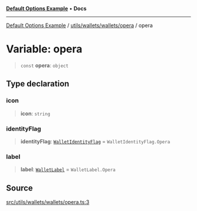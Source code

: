 [**Default Options Example**](../../../../../README.md) • **Docs**

***

[Default Options Example](../../../../../modules.md) / [utils/wallets/wallets/opera](../README.md) / opera

# Variable: opera

> `const` **opera**: `object`

## Type declaration

### icon

> **icon**: `string`

### identityFlag

> **identityFlag**: [`WalletIdentityFlag`](../../../types/enumerations/WalletIdentityFlag.md) = `WalletIdentityFlag.Opera`

### label

> **label**: [`WalletLabel`](../../../types/enumerations/WalletLabel.md) = `WalletLabel.Opera`

## Source

[src/utils/wallets/wallets/opera.ts:3](https://github.com/bgd-labs/fe-shared/blob/022d31eeb7e61eeffe2ddf65992458f822122ffc/src/utils/wallets/wallets/opera.ts#L3)
